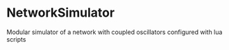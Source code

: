 # NetworkSimulator
Modular simulator of a network with coupled oscillators configured with lua scripts
